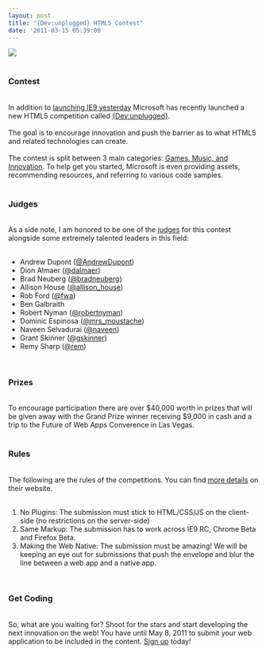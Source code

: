 ```yaml
---
layout: post
title: "{Dev:unplugged} HTML5 Contest"
date: '2011-03-15 05:39:00'
---
```


<div><a href="http://www.beautyoftheweb.com/#/unplugged/" imageanchor="1" target="_blank"><img border="0" src="https://lh3.googleusercontent.com/-wULnPkNZcog/TX769uoKfeI/AAAAAAAAJa4/0X_ViwqPHuo/s1600/636482bfb32edfa0976b6187891381e7.png"></a></div><br><h3>Contest</h3><br>In addition to <a href="http://www.beautyoftheweb.com/" target="_blank">launching IE9 yesterday</a> Microsoft has recently launched a new HTML5 competition called <a href="http://www.beautyoftheweb.com/#/unplugged/">{Dev:unplugged}</a>. <br><br>The goal is to encourage innovation and push the barrier as to what HTML5 and related technologies can create.<br><br>The contest is split between 3 main categories: <a href="http://www.beautyoftheweb.com/#/unplugged/categories" target="_blank">Games, Music, and Innovation</a>. To help get you started, Microsoft is even providing assets, recommending resources, and referring to various code samples.<br><br><h3>Judges</h3><br>As a side note, I am honored to be one of the <a href="http://www.beautyoftheweb.com/#/unplugged/judges">judges</a> for this contest alongside some extremely talented leaders in this field:<br><br><ul><li>Andrew Dupont (<a href="http://twitter.com/AndrewDupont" target="_blank">@AndrewDupont</a>)</li><li>Dion Almaer (<a href="http://twitter.com/dalmaer" target="_blank">@dalmaer</a>)</li><li>Brad Neuberg (<a href="http://twitter.com/bradneuberg" target="_blank">@bradneuberg</a>)</li><li>Allison House (<a href="http://twitter.com/allison_house" target="_blank">@allison_house</a>)</li><li>Rob Ford (<a href="http://twitter.com/fwa" target="_blank">@fwa</a>)</li><li>Ben Galbraith</li><li>Robert Nyman (<a href="http://twitter.com/robertnyman" target="_blank">@robertnyman</a>)</li><li>Dominic Espinosa (<a href="http://twitter.com/mrs_moustache" target="_blank">@mrs_moustache</a>)</li><li>Naveen Selvadurai (<a href="http://twitter.com/naveen" target="_blank">@naveen</a>)</li><li>Grant Skinner (<a href="http://twitter.com/gskinner" target="_blank">@gskinner</a>)</li><li>Remy Sharp (<a href="http://twitter.com/rem" target="_blank">@rem</a>)</li></ul><br><h3>Prizes</h3><br>To encourage participation there are over $40,000 worth in prizes that will be given away with the Grand Prize winner receiving $9,000 in cash and a trip to the Future of Web Apps Converence in Las Vegas.<br><br><h3>Rules</h3><br>The following are the rules of the competitions. You can find <a href="http://www.beautyoftheweb.com/#/unplugged/rules">more details</a> on their website.<br><br><ol><li>No Plugins: The submission must stick to HTML/CSS/JS on the client-side (no restrictions on the server-side)</li><li>Same Markup: The submission has to work across IE9 RC, Chrome Beta and Firefox Beta.</li><li>Making the Web Native: The submission must be amazing! We will be keeping an eye out for submissions that push the envelope and blur the line between a web app and a native app.</li></ol><br><h3>Get Coding</h3><br>So, what are you waiting for? Shoot for the stars and start developing the next innovation on the web! You have until May 8, 2011 to submit your web application to be included in the content. <a href="http://contest.beautyoftheweb.com/">Sign up</a> today!